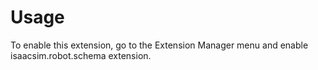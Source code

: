 # Usage

To enable this extension, go to the Extension Manager menu and enable isaacsim.robot.schema extension.

